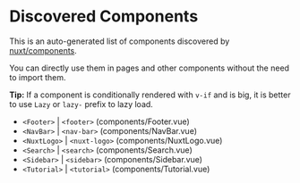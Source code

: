 # Discovered Components

This is an auto-generated list of components discovered by [nuxt/components](https://github.com/nuxt/components).

You can directly use them in pages and other components without the need to import them.

**Tip:** If a component is conditionally rendered with `v-if` and is big, it is better to use `Lazy` or `lazy-` prefix to lazy load.

- `<Footer>` | `<footer>` (components/Footer.vue)
- `<NavBar>` | `<nav-bar>` (components/NavBar.vue)
- `<NuxtLogo>` | `<nuxt-logo>` (components/NuxtLogo.vue)
- `<Search>` | `<search>` (components/Search.vue)
- `<Sidebar>` | `<sidebar>` (components/Sidebar.vue)
- `<Tutorial>` | `<tutorial>` (components/Tutorial.vue)
